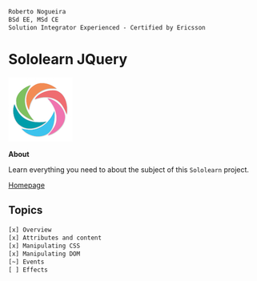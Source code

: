 ```
Roberto Nogueira  
BSd EE, MSd CE
Solution Integrator Experienced - Certified by Ericsson
```
# Sololearn JQuery

![sololearn image](images/sololearn.png)

**About**

Learn everything you need to about the subject of this `Sololearn` project.

[Homepage](https://www.sololearn.com/Play/jQuery/)

## Topics
```
[x] Overview
[x] Attributes and content
[x] Manipulating CSS
[x] Manipulating DOM
[~] Events
[ ] Effects
```
